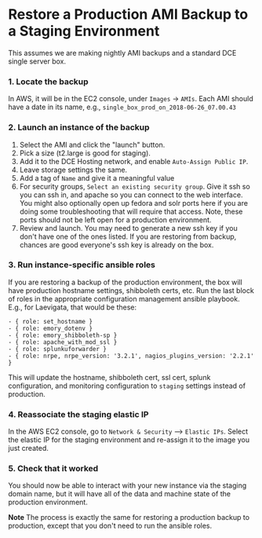 # Restore a Production AMI Backup to a Staging Environment
This assumes we are making nightly AMI backups and a standard DCE single server box.

### 1. Locate the backup
In AWS, it will be in the EC2 console, under `Images` -> `AMIs`. Each AMI should
have a date in its name, e.g., `single_box_prod_on_2018-06-26_07.00.43`

### 2. Launch an instance of the backup
1. Select the AMI and click the "launch" button.
1. Pick a size (t2.large is good for staging).
1. Add it to the DCE Hosting network, and enable `Auto-Assign Public IP`.
1. Leave storage settings the same.
1. Add a tag of `Name` and give it a meaningful value
1. For security groups, `Select an existing security group`. Give it ssh so you can ssh in, and apache so you can connect to the web interface. You might also optionally open up fedora and solr ports here if you are doing some troubleshooting that will require that access. Note, these ports should not be left open for a production environment.
1. Review and launch. You may need to generate a new ssh key if you don't have one of the ones listed. If you are restoring from backup, chances are good everyone's ssh key is already on the box.

### 3. Run instance-specific ansible roles
If you are restoring a backup of the production environment, the box will have production hostname settings, shibboleth certs, etc. Run the last block of roles in the appropriate configuration management ansible playbook. E.g., for Laevigata, that would be these:
  ```
  - { role: set_hostname }
  - { role: emory_dotenv }
  - { role: emory_shibboleth-sp }
  - { role: apache_with_mod_ssl }
  - { role: splunkuforwarder }
  - { role: nrpe, nrpe_version: '3.2.1', nagios_plugins_version: '2.2.1' }
  ```
This will update the hostname, shibboleth cert, ssl cert, splunk configuration, and monitoring configuration to `staging` settings instead of production.

### 4. Reassociate the staging elastic IP
In the AWS EC2 console, go to `Network & Security` --> `Elastic IPs`. Select the elastic IP for the staging environment and re-assign it to the image you just created.

### 5. Check that it worked
You should now be able to interact with your new instance via the staging domain name, but it will have all of the data and machine state of the production environment.

**Note** The process is exactly the same for restoring a production backup to production, except that you don't need to run the ansible roles. 
